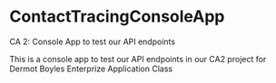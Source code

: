 # ContactTracingConsoleApp
CA 2: Console App to test our API endpoints


This  is a console app to test our API endpoints in our CA2 project for Dermot Boyles Enterprize Application Class
